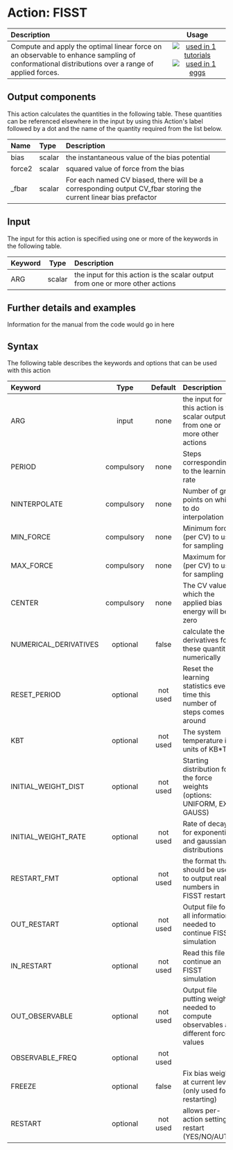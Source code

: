 # Action: FISST

| Description    | Usage |
|:--------|:--------:|
| Compute and apply the optimal linear force on an observable to enhance sampling of conformational distributions over a range of applied forces. | [![used in 1 tutorials](https://img.shields.io/badge/tutorials-1-green.svg)](https://www.plumed-tutorials.org/browse.html?search=FISST)[![used in 1 eggs](https://img.shields.io/badge/nest-1-green.svg)](https://www.plumed-nest.org/browse.html?search=FISST) | 

## Output components

This action calculates the quantities in the following table.  These quantities can be referenced elsewhere in the input by using this Action's label followed by a dot and the name of the quantity required from the list below.

| Name | Type | Description |
|:-------|:-----|:-------|
| bias | scalar | the instantaneous value of the bias potential | 
| force2 | scalar | squared value of force from the bias | 
| _fbar | scalar | For each named CV biased, there will be a corresponding output CV_fbar storing the current linear bias prefactor | 


## Input

The input for this action is specified using one or more of the keywords in the following table.

| Keyword |  Type | Description |
|:--------|:------:|:-----------|
| ARG | scalar | the input for this action is the scalar output from one or more other actions |


## Further details and examples 
Information for the manual from the code would go in here 
## Syntax 
The following table describes the keywords and options that can be used with this action 

| Keyword | Type | Default | Description |
|:-------|:----:|:-------:|:-----------|
| ARG | input | none | the input for this action is the scalar output from one or more other actions |
| PERIOD | compulsory | none | Steps corresponding to the learning rate |
| NINTERPOLATE | compulsory | none | Number of grid points on which to do interpolation |
| MIN_FORCE | compulsory | none | Minimum force (per CV) to use for sampling |
| MAX_FORCE | compulsory | none | Maximum force (per CV) to use for sampling |
| CENTER | compulsory | none |  The CV value at which the applied bias energy will be zero |
| NUMERICAL_DERIVATIVES | optional | false |  calculate the derivatives for these quantities numerically |
| RESET_PERIOD | optional | not used | Reset the learning statistics every time this number of steps comes around |
| KBT | optional | not used | The system temperature in units of KB*T |
| INITIAL_WEIGHT_DIST | optional | not used | Starting distribution for the force weights (options: UNIFORM, EXP, GAUSS) |
| INITIAL_WEIGHT_RATE | optional | not used | Rate of decay for exponential and gaussian distributions |
| RESTART_FMT | optional | not used | the format that should be used to output real numbers in FISST restarts |
| OUT_RESTART | optional | not used | Output file for all information needed to continue FISST simulation |
| IN_RESTART | optional | not used | Read this file to continue an FISST simulation |
| OUT_OBSERVABLE | optional | not used | Output file putting weights needed to compute observables at different force values |
| OBSERVABLE_FREQ | optional | not used |  |
| FREEZE | optional | false |  Fix bias weights at current level (only used for restarting) |
| RESTART | optional | not used | allows per-action setting of restart (YES/NO/AUTO) |
